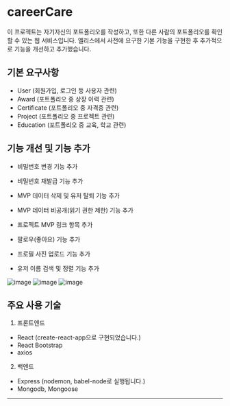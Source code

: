 # careerCare

이 프로젝트는 자기자신의 포트폴리오를 작성하고, 또한 다른 사람의 포트폴리오를 확인할 수 있는 웹 서비스입니다. 
엘리스에서 사전에 요구한 기본 기능을 구현한 후 추가적으로 기능을 개선하고 추가했습니다. 

## 기본 요구사항

- User (회원가입, 로그인 등 사용자 관련)
- Award (포트폴리오 중 상장 이력 관련)
- Certificate (포트폴리오 중 자격증 관련)
- Project (포트폴리오 중 프로젝트 관련)
- Education (포트폴리오 중 교육, 학교 관련)

## 기능 개선 및 기능 추가 

- 비밀번호 변경 기능 추가 
- 비밀번호 재발급 기능 추가
- MVP 데이터 삭제 및 유저 탈퇴 기능 추가 
- MVP 데이터 비공개(읽기 권한 제한) 기능 추가
- 프로젝트 MVP 링크 항목 추가 

- 팔로우(좋아요) 기능 추가 
- 프로필 사진 업로드 기능 추가
- 유저 이름 검색 및 정렬 기능 추가 

![image](https://user-images.githubusercontent.com/95066223/182027413-3f568be3-61a6-4db8-8f4d-950e977e7343.png)
![image](https://user-images.githubusercontent.com/95066223/182027426-730800f9-126b-4eb3-8c6f-7437286751c5.png)
![image](https://user-images.githubusercontent.com/95066223/182027433-c4e80fa1-b708-4603-b174-658c38e9bb7d.png)

## 주요 사용 기술

1. 프론트엔드

- React (create-react-app으로 구현되었습니다.)
- React Bootstrap
- axios

2. 백엔드

- Express (nodemon, babel-node로 실행됩니다.)
- Mongodb, Mongoose

---




